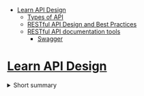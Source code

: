 - [Learn API Design](#learn-api-design)
  - [Types of API](#types-of-api)
  - [RESTful API Design and Best Practices](#restful-api-design-and-best-practices)
  - [RESTful API documentation tools](#restful-api-documentation-tools)
    - [Swagger](#swagger)



# [Learn API Design](https://github.com/dwyl/learn-api-design)
<details>
<summary> Short summary </summary>

> Always make your REST API as small/short as possible. Hard to misuse; Easy to evolve; Sufficiently powerful to satisfy requirements;

## Types of API 
- Remote Procedure Calls (RPC) 
  - Simplest form of API was RPC 
  - Support with JSON and XML 
  - Google created `gRPC` 
- Simple Object Access Protocol (SOAP)
  - RPC had a problem - it didn't distinguish between data types. 
  - So devs had to add additional metadata to label a field with a data type
  - Mostly used by financial services (WS-Security extension) allows encrypt messages
- REpresentation State Transfer (REST)
  - Describes how a system can expose a consistent interface 
  - When you say REST API, it means API is accessed via **HTTP** protocol at a predefined set of URLs
  - While SOAP allows *stateful* interaction - where serve is aware of prev request - RESTful APIs are stateless, thus treating every request as same
    - EXTRA: The reason for stateless RESTful API 
      - Pros
        - **Horizontal scaling** becomes easier with stateless since each request is independent
        - No state maintenance required by the server, allowing request to be distributed across multiple servers wihtout session affinity
        - Stateless servers are more **fault-tolerant** 
        - **Decoupling** client and server are lossely coupled
        - **Caching** Statelessness enables HTTP caching because response can be stored and reused without concern about session-based dependencies
      - Cons 
        - Increased Overhead: Each request contians all necessary info (such as auth token, request context, etc.)
        - Complexity in Client: May need to manage the state (e.g. session )
      -  Why REST was designed Stateless ?
         -  Scalable, loose couple
   -  HTTP Methods
      -  GET, PUT(Idempotent), POST(non-Idempotent), DELETE, PATCH
- Real Time APIs: WebSocket
  - A WebSocket is a real time protocol that enables *bidirectional communication* between web client and web server 
  - Similar to HTTP; WebSocket also works on top of TCP 
  - However, unlike HTTP they are stateful, thus make them suitable for event-driven services that require high-frequency communication
  - Sockets allows client to subscribe to the stream of data, which means that update can be receive after the initial response (Real-Time Apps!)
  - To create a WebSockets connection, an initial HTTP handshake is made, and then establishes a persistent connection where both parties exchange data  

## RESTful API Design and Best Practices
- Provide good resource names
  - Use identifier in the URL instead of query parameters
  - Use plurals in URL segments `/users/123/orders/2/items/1`
  - User lowercase in URL segment and use `-` or `_` as separator
- Use adequate HTTP response code 
- Use query parameters to filter, sort and search resources
  - Sorting, searching and limiting the fields in the JSON response
- Show meaningfull erros 
- Favor JSON over XML 
- Always use SSL 
  - SSL certificates create an encrypted connection and establish trust 
- Rate limiting 


## RESTful API documentation tools
### Swagger
- Open source API documentation framework help developers to design, document and consume RESTful web services
- Swagger reads an API and extract in the form of interactive UI called "Swagger UI" (generate interactive documentation from API)
- Swagger UI offers HTML view of API with JSON support

</details>
